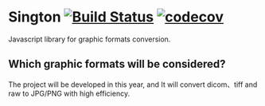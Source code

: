 # Sington [![Build Status](https://travis-ci.org/janostudio/sington.svg?branch=master)](https://travis-ci.org/janostudio/sington) [![codecov](https://codecov.io/gh/janostudio/sington/branch/master/graph/badge.svg)](https://codecov.io/gh/janostudio/sington)
Javascript library for graphic formats conversion.

## Which graphic formats will be considered?

The project will be developed in this year, and It will convert dicom、tiff and raw to JPG/PNG with high efficiency.
